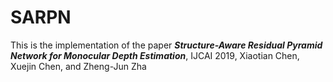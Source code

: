 # SARPN
This is the implementation of the paper ***Structure-Aware Residual Pyramid Network for Monocular Depth Estimation***, IJCAI 2019, Xiaotian Chen, Xuejin Chen, and Zheng-Jun Zha
